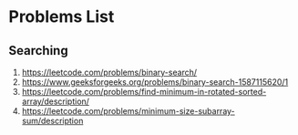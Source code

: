 # Problems List

## Searching
1. https://leetcode.com/problems/binary-search/
1. https://www.geeksforgeeks.org/problems/binary-search-1587115620/1
1. https://leetcode.com/problems/find-minimum-in-rotated-sorted-array/description/
1. https://leetcode.com/problems/minimum-size-subarray-sum/description